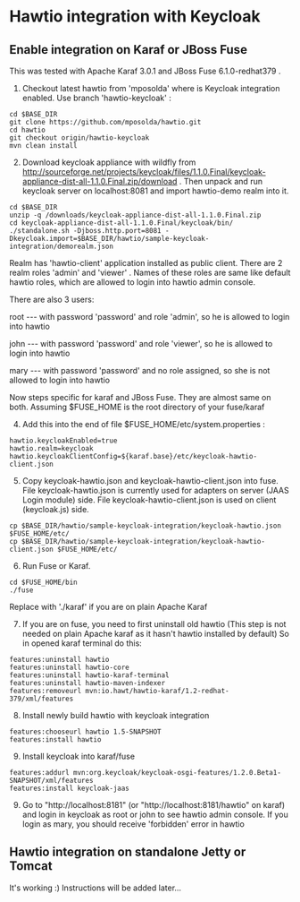 Hawtio integration with Keycloak
================================

Enable integration on Karaf or JBoss Fuse
-----------------------------------------
This was tested with Apache Karaf 3.0.1 and JBoss Fuse 6.1.0-redhat379 . 

1) Checkout latest hawtio from 'mposolda' where is Keycloak integration enabled. Use branch 'hawtio-keycloak' :

```shell
cd $BASE_DIR
git clone https://github.com/mposolda/hawtio.git
cd hawtio
git checkout origin/hawtio-keycloak
mvn clean install 
````

2) Download keycloak appliance with wildfly from http://sourceforge.net/projects/keycloak/files/1.1.0.Final/keycloak-appliance-dist-all-1.1.0.Final.zip/download . 
Then unpack and run keycloak server on localhost:8081 and import hawtio-demo realm into it.

```shell
cd $BASE_DIR
unzip -q /downloads/keycloak-appliance-dist-all-1.1.0.Final.zip
cd keycloak-appliance-dist-all-1.1.0.Final/keycloak/bin/
./standalone.sh -Djboss.http.port=8081 -Dkeycloak.import=$BASE_DIR/hawtio/sample-keycloak-integration/demorealm.json
````

Realm has 'hawtio-client' application installed as public client. There are 2 realm roles 'admin' and 'viewer' . Names of these roles are same like 
default hawtio roles, which are allowed to login into hawtio admin console.

There are also 3 users:

root --- with password 'password' and role 'admin', so he is allowed to login into hawtio

john --- with password 'password' and role 'viewer', so he is allowed to login into hawtio

mary --- with password 'password' and no role assigned, so she is not allowed to login into hawtio


Now steps specific for karaf and JBoss Fuse. They are almost same on both. Assuming $FUSE_HOME is the root directory of your fuse/karaf

4) Add this into the end of file $FUSE_HOME/etc/system.properties :

```shell 
hawtio.keycloakEnabled=true
hawtio.realm=keycloak
hawtio.keycloakClientConfig=${karaf.base}/etc/keycloak-hawtio-client.json
````

5) Copy keycloak-hawtio.json and keycloak-hawtio-client.json into fuse. File keycloak-hawtio.json is currently used for adapters 
on server (JAAS Login module) side. File keycloak-hawtio-client.json is used on client (keycloak.js) side.

```shell
cp $BASE_DIR/hawtio/sample-keycloak-integration/keycloak-hawtio.json $FUSE_HOME/etc/
cp $BASE_DIR/hawtio/sample-keycloak-integration/keycloak-hawtio-client.json $FUSE_HOME/etc/
````
 
6) Run Fuse or Karaf. 

```shell
cd $FUSE_HOME/bin
./fuse
````

Replace with './karaf' if you are on plain Apache Karaf

7) If you are on fuse, you need to first uninstall old hawtio (This step is not needed on plain Apache karaf as it hasn't hawtio installed by default)
So in opened karaf terminal do this:

```shell
features:uninstall hawtio
features:uninstall hawtio-core
features:uninstall hawtio-karaf-terminal
features:uninstall hawtio-maven-indexer
features:removeurl mvn:io.hawt/hawtio-karaf/1.2-redhat-379/xml/features
````

8) Install newly build hawtio with keycloak integration

```shell
features:chooseurl hawtio 1.5-SNAPSHOT
features:install hawtio
````

9) Install keycloak into karaf/fuse

```shell
features:addurl mvn:org.keycloak/keycloak-osgi-features/1.2.0.Beta1-SNAPSHOT/xml/features
features:install keycloak-jaas
````

9) Go to "http://localhost:8181" (or "http://localhost:8181/hawtio" on karaf) and login in keycloak as root or john to see hawtio admin console. If you login as mary, you should receive 'forbidden' error in hawtio

Hawtio integration on standalone Jetty or Tomcat
-----------------------------------------
It's working :) Instructions will be added later...
 
